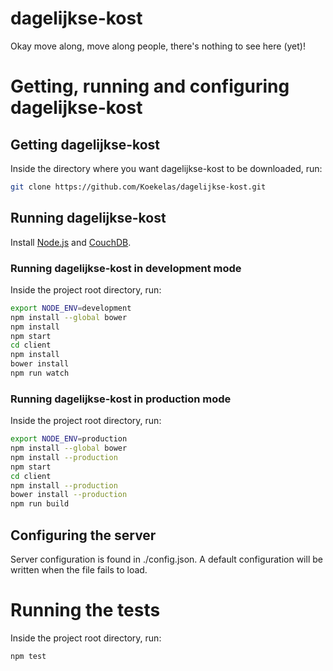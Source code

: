 # dagelijkse-kost

Okay move along, move along people, there's nothing to see here (yet)!


# Getting, running and configuring dagelijkse-kost

## Getting dagelijkse-kost

Inside the directory where you want dagelijkse-kost to be downloaded, run:

```bash
git clone https://github.com/Koekelas/dagelijkse-kost.git
```

## Running dagelijkse-kost

Install [Node.js](http://nodejs.org/ "Node.js Homepage") and [CouchDB](https://couchdb.apache.org/ "CouchDB Homepage").

### Running dagelijkse-kost in development mode

Inside the project root directory, run:

```bash
export NODE_ENV=development
npm install --global bower
npm install
npm start
cd client
npm install
bower install
npm run watch
```

### Running dagelijkse-kost in production mode

Inside the project root directory, run:

```bash
export NODE_ENV=production
npm install --global bower
npm install --production
npm start
cd client
npm install --production
bower install --production
npm run build
```

## Configuring the server

Server configuration is found in ./config.json. A default configuration will be written when the file fails to load.


# Running the tests

Inside the project root directory, run:

```bash
npm test
```
